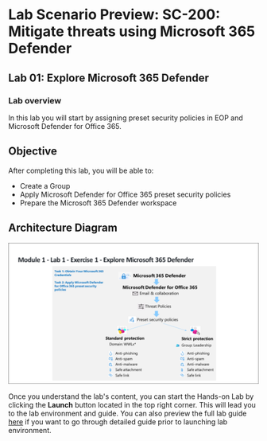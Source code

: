 # Lab Scenario Preview: SC-200: Mitigate threats using Microsoft 365 Defender

## Lab 01: Explore Microsoft 365 Defender

### Lab overview

In this lab you will  start by assigning preset security policies in EOP and Microsoft Defender for Office 365.

## Objective
  
After completing this lab, you will be able to:

- Create a Group
- Apply Microsoft Defender for Office 365 preset security policies
- Prepare the Microsoft 365 Defender workspace

## Architecture Diagram

 ![](media/SC200-Lab_M1_L1_Ex1.png)

Once you understand the lab's content, you can start the Hands-on Lab by clicking the **Launch** button located in the top right corner. This will lead you to the lab environment and guide. You can also preview the full lab guide [here](https://experience.cloudlabs.ai/#/labguidepreview/882707b3-adba-47d1-a5df-7d3d96ef5fca) if you want to go through detailed guide prior to launching lab environment.
